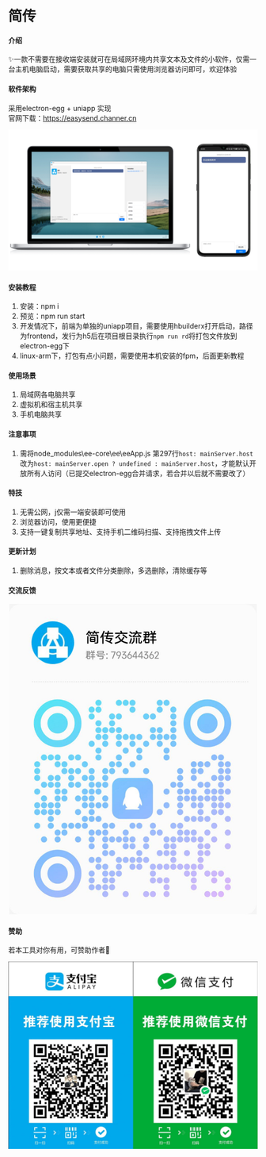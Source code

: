 # 简传

#### 介绍
✨一款不需要在接收端安装就可在局域网环境内共享文本及文件的小软件，仅需一台主机电脑启动，需要获取共享的电脑只需使用浏览器访问即可，欢迎体验

#### 软件架构
采用electron-egg + uniapp 实现  
官网下载：https://easysend.channer.cn
<p align="center">
  <img src="frontend/static/easysend.png" width="800" alt="示例图片">
</p>

#### 安装教程

1.  安装：npm i
2.  预览：npm run start
3.  开发情况下，前端为单独的uniapp项目，需要使用hbuilderx打开启动，路径为frontend，发行为h5后在项目根目录执行`npm run rd`将打包文件放到electron-egg下
4.  linux-arm下，打包有点小问题，需要使用本机安装的fpm，后面更新教程

#### 使用场景

1.  局域网各电脑共享
2.  虚拟机和宿主机共享
3.  手机电脑共享

#### 注意事项

1.  需将node_modules\ee-core\ee\eeApp.js 第297行`host: mainServer.host`改为`host: mainServer.open ? undefined : mainServer.host`，才能默认开放所有人访问（已提交electron-egg合并请求，若合并以后就不需要改了）


#### 特技

1.  无需公网，j仅需一端安装即可使用
2.  浏览器访问，使用更便捷
3.  支持一键复制共享地址、支持手机二维码扫描、支持拖拽文件上传

#### 更新计划

1.  删除消息，按文本或者文件分类删除，多选删除，清除缓存等

#### 交流反馈
<p align="center">
  <img src="frontend/static/qun.jpg" width="500" alt="示例图片">
</p>

#### 赞助
若本工具对你有用，可赞助作者💖

![alt text](frontend/static/微信支付宝二合一收款码.jpg)